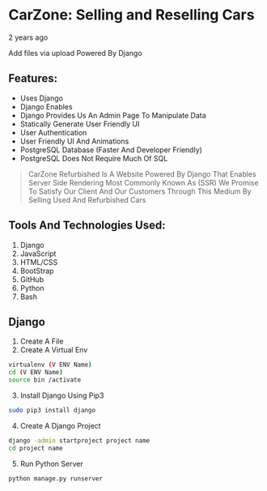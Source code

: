 # CarZone: Selling and Reselling Cars 
2 years ago

Add files via upload
Powered By Django 
## Features:
- Uses Django 
- Django Enables 
- Django Provides Us An Admin Page To Manipulate Data
- Statically Generate User Friendly UI
- User Authentication 
- User Friendly UI And Animations 
- PostgreSQL Database (Faster And Developer Friendly)
- PostgreSQL Does Not Require Much Of SQL

> CarZone Refurbished Is A Website Powered By Django That Enables Server Side Rendering Most Commonly Known As (SSR)
> We Promise To Satisfy Our Client And Our Customers Through This Medium By Selling Used And Refurbished Cars 

## Tools And Technologies Used:
1. Django 
2. JavaScript 
3. HTML/CSS 
4. BootStrap 
5. GitHub
6. Python
7. Bash 

## Django 
1. Create A File
2. Create A Virtual Env 
```sh
virtualenv (V ENV Name) 
cd (V ENV Name)
source bin /activate
```
3. Install Django Using Pip3 
```sh
sudo pip3 install django
```
4. Create A Django Project 
```sh
django -admin startproject project name 
cd project name 
```
5. Run Python Server 
```sh
python manage.py runserver
```
